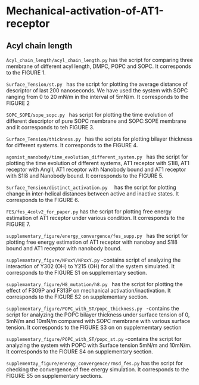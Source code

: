 # Mechanical-activation-of-AT1-receptor
## Acyl chain length
``` Acyl_chain_length/acyl_chain_length.py ```  has the script for comparing three  membrane of different acyl length, DMPC, POPC and SOPC. It corresponds to the FIGURE 1. <br> 


```Surface_Tension/st.py ``` has the script for plotting the average distance of descriptor of last 200 nanoseconds. We have used the system with SOPC ranging from 0 to 20 mN/m in the interval of 5mN/m. It corresponds to the FIGURE 2 <br>


```SOPC_SOPE/sope_sopc.py ```  has script for plotting the time evolution of different descriptor of pure SOPC membrane and SOPC:SOPE membrane and it corresponds to teh FIGURE 3. <br> 


```Surface_Tension/thickness.py ``` has the scripts for plotting bilayer thickness for different systems. It corresponds to the FIGURE 4. <br> 


```agonist_nanobody/time_evolution_different_system.py ``` has the script for plotting the time evolution of different systems, AT1 receptor with S1I8, AT1 receptor with AngII, AT1 receptor with Nanobody bound and AT1 receptor with S1I8 and Nanobody bound. It corresponds to the FIGURE 5. <br> 




```Surface_Tension/distinct_activation.py  ``` has the script for plotting change in inter-helical distances between active and inactive states. It corresponds to the FIGURE 6. <br> 




``` FES/fes_4colv2_for_paper.py ``` has the script for plotting free energy estimation of AT1 receptor under various condition. It corresponds to the FIGURE 7. <br> 



```supplementary_figure/energy_convergence/fes_supp.py ``` has the script for plotting free energy estimation of AT1 receptor with nanoboy and S1I8 bound and AT1 receptor with nanobody bound. <br> 


```supplemantary_figure/NPxxY/NPxxY.py``` -contains script of analyzing the interaction of Y302 (OH) to Y215 (OH) for all the system simulated. It corresponds to the FIGURE S1 on supplementary section. <br> 




```supplemantary_figure/H8_mutation/h8.py ``` has the script for plotting the effect of F309P and F313P on mechanical activation/inactivation. It corresponds to the FIGURE S2 on supplementary section. <br> 

```supplementary_figure/POPC_with_ST/popc_thickness.py ``` -contains the script for analyzing the POPC bilayer thickness under surface tension of 0, 5mN/m and 10mN/m compared with SOPC membrane with various surface tension. It corresponds to the FIGURE S3 on on supplememtary section <br> 


```supplementary_figure/POPC_with_ST/popc_st.py``` -contains the script for analyzing the system with POPC with Surface tension 5mN/m and 10mN/m. It corresponds to the FIGURE S4 on supplementary section. <br> 


```supplementay_figure/energy_convergence/rmsd_fes.py``` has the script for checking the convergence of free energy simulation. It corresponds to the FIGURE S5 on supplementary sections. <br> 







